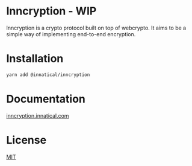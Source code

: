 # Inncryption - WIP

Inncryption is a crypto protocol built on top of webcrypto. It aims to be a simple way of implementing end-to-end encryption.

# Installation

```sh
yarn add @innatical/inncryption
```

# Documentation

[inncryption.innatical.com](https://inncryption.innatical.com)

# License

[MIT](https://github.com/innatical/inncryption/blob/master/LICENSE)
